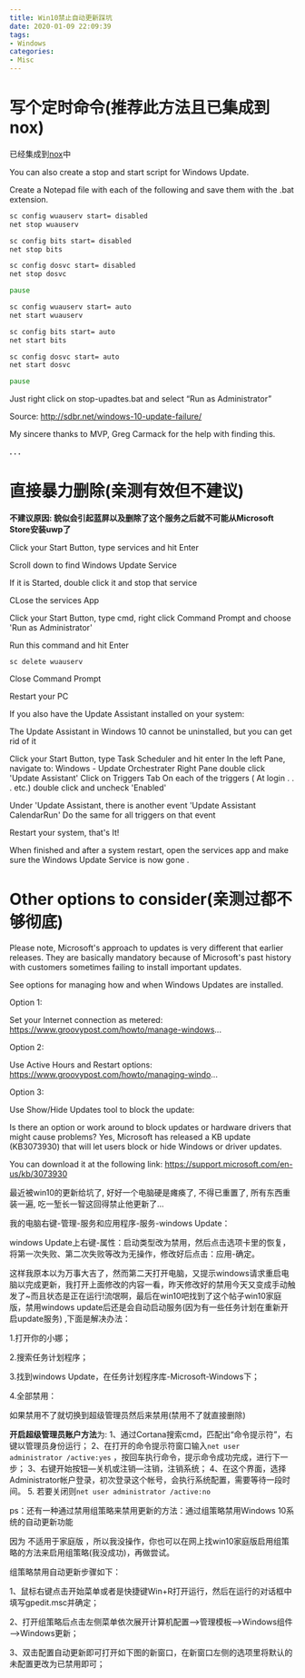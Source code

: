 ```yaml
---
title: Win10禁止自动更新踩坑
date: 2020-01-09 22:09:39
tags:
- Windows
categories:
- Misc
---
```



# 写个定时命令(推荐此方法且已集成到nox)

已经集成到[nox](https://github.com/no5ix/nox)中

You can also create a stop and start script for Windows Update.

Create a Notepad file with each of the following and save them with the .bat extension.


``` bat stop-upadtes.bat
sc config wuauserv start= disabled
net stop wuauserv

sc config bits start= disabled
net stop bits

sc config dosvc start= disabled
net stop dosvc

pause
```

``` bat start-updates.bat 
sc config wuauserv start= auto
net start wuauserv

sc config bits start= auto
net start bits

sc config dosvc start= auto
net start dosvc

pause
```
Just right click on stop-upadtes.bat and select “Run as Administrator”

Source: http://sdbr.net/windows-10-update-failure/

My sincere thanks to MVP, Greg Carmack for the help with finding this.


**. . .**<!-- more -->


# 直接暴力删除(亲测有效但不建议)

**不建议原因: 貌似会引起蓝屏以及删除了这个服务之后就不可能从Microsoft Store安装uwp了**

Click your Start Button, type services and hit Enter

Scroll down to find Windows Update Service

If it is Started, double click it and stop that service

CLose the services App

Click your Start Button, type cmd, right click Command Prompt and choose 'Run as Administrator'

Run this command and hit Enter

`sc delete wuauserv`

Close Command Prompt

Restart your PC


If you also have the Update Assistant installed on your system:

The Update Assistant in Windows 10 cannot be uninstalled, but you can get rid of it

Click your Start Button, type Task Scheduler and hit enter
In the left Pane, navigate to: Windows - Update Orchestrater
Right Pane double click 'Update Assistant'
Click on Triggers Tab
On each of the triggers ( At login . . . etc.) double click and uncheck 'Enabled'

Under 'Update Assistant, there is another event 'Update Assistant CalendarRun'
Do the same for all triggers on that event

Restart your system, that's It!

When finished and after a system restart, open the services app and make sure the Windows Update Service is now gone .


# Other options to consider(亲测过都不够彻底)

Please note, Microsoft's approach to updates is very different that earlier releases. They are basically mandatory because of Microsoft's past history with customers sometimes failing to install important updates.

See options for managing how and when Windows Updates are installed.

Option 1:

Set your Internet connection as metered:
https://www.groovypost.com/howto/manage-windows...

Option 2:

Use Active Hours and Restart options:
https://www.groovypost.com/howto/managing-windo...

Option 3:

Use Show/Hide Updates tool to block the update:

Is there an option or work around to block updates or hardware drivers that might cause problems?
Yes, Microsoft has released a KB update (KB3073930) that will let users block or hide Windows or driver updates.

You can download it at the following link:
https://support.microsoft.com/en-us/kb/3073930


最近被win10的更新给坑了, 好好一个电脑硬是瘫痪了, 不得已重置了, 所有东西重装一遍, 吃一堑长一智这回得禁止他更新了...

我的电脑右键-管理-服务和应用程序-服务-windows Update：

windows Update上右键-属性：启动类型改为禁用，然后点击选项卡里的恢复，将第一次失败、第二次失败等改为无操作，修改好后点击：应用-确定。

这样我原本以为万事大吉了，然而第二天打开电脑，又提示windows请求重启电脑以完成更新，我打开上面修改的内容一看，昨天修改好的禁用今天又变成手动触发了~而且状态是正在运行!流氓啊，最后在win10吧找到了这个帖子win10家庭版，禁用windows update后还是会自动启动服务(因为有一些任务计划在重新开启update服务) ,下面是解决办法：

1.打开你的小娜；

2.搜索任务计划程序；

3.找到windows Update，在任务计划程序库-Microsoft-Windows下；

4.全部禁用：

如果禁用不了就切换到超级管理员然后来禁用(禁用不了就直接删除)

**开启超级管理员账户方法**为: 
1、通过Cortana搜索cmd，匹配出“命令提示符”，右键以管理员身份运行；
2、在打开的命令提示符窗口输入`net user administrator /active:yes` ，按回车执行命令，提示命令成功完成，进行下一步；
3、右键开始按钮—关机或注销—注销，注销系统；
4、在这个界面，选择Administrator帐户登录，初次登录这个帐号，会执行系统配置，需要等待一段时间。
5. 若要关闭则`net user administrator /active:no`


ps：还有一种通过禁用组策略来禁用更新的方法：通过组策略禁用Windows 10系统的自动更新功能

因为 不适用于家庭版 ，所以我没操作，你也可以在网上找win10家庭版启用组策略的方法来启用组策略(我没成功)，再做尝试。

组策略禁用自动更新步骤如下：

1、鼠标右键点击开始菜单或者是快捷键Win+R打开运行，然后在运行的对话框中填写gpedit.msc并确定；

2、打开组策略后点击左侧菜单依次展开计算机配置—–>管理模板—–>Windows组件—–>Windows更新；

3、双击配置自动更新即可打开如下图的新窗口，在新窗口左侧的选项里将默认的未配置更改为已禁用即可；